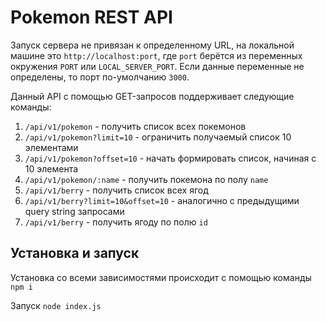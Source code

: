 Pokemon REST API
===

Запуск сервера не привязан к определенному URL, на локальной машине это `http://localhost:port`, где `port` берётся из переменных окружения `PORT` или `LOCAL_SERVER_PORT`. Если данные переменные не определены, то порт по-умолчанию `3000`.

Данный API с помощью GET-запросов поддерживает следующие команды:
1. `/api/v1/pokemon` - получить список всех покемонов
2. `/api/v1/pokemon?limit=10` - ограничить получаемый список 10 элементами
3. `/api/v1/pokemon?offset=10` - начать формировать список, начиная с 10 элемента
4. `/api/v1/pokemon/:name` - получить покемона по полу `name`
5. `/api/v1/berry` - получить список всех ягод
6. `/api/v1/berry?limit=10&offset=10` - аналогично с предыдущими query string запросами
7. `/api/v1/berry` - получить ягоду по полю `id`

## Установка и запуск
Установка со всеми зависимостями происходит с помощью команды
`npm i`

Запуск
`node index.js`
